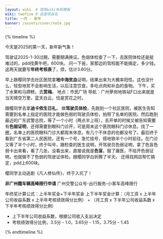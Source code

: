 ```yaml
---
layout: wiki  # 使用wiki布局模板
wiki: twofive # 这是项目名
title: 一月 - 新年
banner: /assets/cover/note.jpg
---
```


{% timeline %}

<!-- node 2025.01.01 -->
今天是2025的第一天，新年新气象！

<!-- node 2025.01.02 -->
驾驶证2025-1-30过期，需要期满换证。色弱体检查了一下，去医院体检还是挺难过的，pdd找黄牛吧，600块。
问一下爸，家那边的驾校能不能搞定，多少钱。
这两天就要写**年终考核表**了，烦，估计3.60分。

<!-- node 2025.01.04 -->
早上跟樱同学去社区医院拿**地中海贫血**证明，结果出来为大概率阳性。这也没什么，轻型地贫不会影响生活，以后注意饮食，多吃点肉和补血的食物。
下午，买了水果和马蹄糕，去**赏梅**。
地点：市民广场
导航：广州萝岗地铁站F口出来就是
当天晴空万里，蓝天白云，恰是赏花之时。

<!-- node 2025.01.05 -->
跟樱同学去拿**迪卡侬生日礼**。
做**驾驶员体检**，先跑到一个社区医院，被医生告知需要到名单上指定的医院才能做色弱的驾驶员体检，拍照了名单的医院。然后跑到最近的广东武警总院，等了一个小时（两点半上班），去开单的时候又被告知需要有**色弱证明**，还得需要到眼科门诊开，可是周末这个医院眼科门诊休息。找了一圈，名单上的医院眼科门诊大都周末休息，有几个不休息的也都没号了。最后终于看到广东省第二人民医院，还有一个号，急忙挂号，搭地铁半个小时前往。在门诊又等了半个小时，终于叫号，跟检查的医生说明，开驾驶员色弱证明，拿了色盲色弱卡出来看，看了几张，没看出来，直接说我是**色盲**。服了庸医，不给开色弱证明，也就做不了色弱的驾驶证体检。跟樱同学白折腾了半天。
还得找网店帮忙搞定，pdd上600块。

<!-- node 2025.01.07 -->
樱同学主动追剧《凡人修仙传》，终于入坑了！

<!-- node 2025.01.09 -->
**非广州籍车辆高峰限行申请**
广州交警公众号-出行服务-小客车高峰限行

<!-- node 2025.01.10 -->
年终奖计算公式：上半年奖金+下半年奖金
上下半年奖金计算：（月工资 x 上半年公司收益系数 x 上半年考核绩效得分比例） + （月工资 x 下半年公司收益系数 x 下半年考核绩效得分比例）
- 上下半年公司收益系数，根据公司收入支出决定
- 考核绩效得分比例，3.5分 - 1.0，3.65分 - 1.15，3.75分 - 1.45

{% endtimeline %}